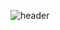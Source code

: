 ![header](https://capsule-render.vercel.app/api?type=Waving&color=auto&height=200&section=header&text=kongom2&fontSize=70)
